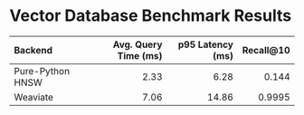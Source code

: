 # Vector Database Benchmark Results

| Backend          |   Avg. Query Time (ms) |   p95 Latency (ms) |   Recall@10 |
|:-----------------|-----------------------:|-------------------:|------------:|
| Pure-Python HNSW |                   2.33 |               6.28 |      0.144  |
| Weaviate         |                   7.06 |              14.86 |      0.9995 |